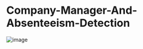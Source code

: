# Company-Manager-And-Absenteeism-Detection

![image](https://github.com/MainakRepositor/Company-Manager/assets/64016811/814e78e7-816d-4e60-8d24-9bd4654bf494)
